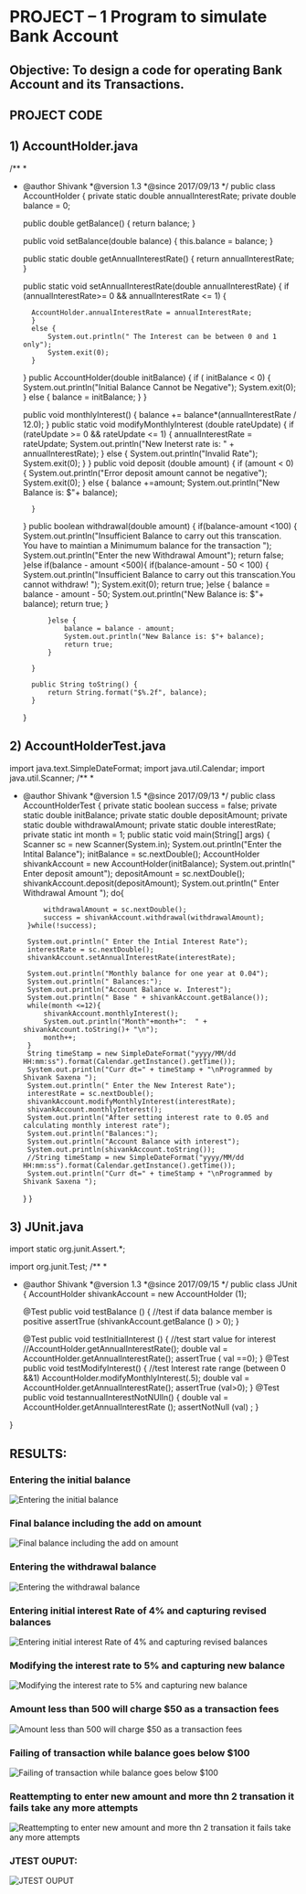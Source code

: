 # PROJECT – 1 Program to simulate Bank Account

## Objective: To design a code for operating Bank Account and its Transactions.

## PROJECT CODE

## 1)	AccountHolder.java

/**
* 
* @author Shivank
*@version 1.3
*@since 2017/09/13
*/
public class AccountHolder {
	private static double annualInterestRate;
	private double balance = 0;
	
	public double getBalance() {
		return balance;
	}

	public void setBalance(double balance) {
		this.balance = balance;
	}

	public static double getAnnualInterestRate() {
		return annualInterestRate;
	}

	public static void setAnnualInterestRate(double annualInterestRate) {
		if (annualInterestRate>= 0 && annualInterestRate <= 1) {
			
		AccountHolder.annualInterestRate = annualInterestRate;
		}
		else {
			System.out.println(" The Interest can be between 0 and 1 only");
			System.exit(0);
		}
	}
	public AccountHolder(double initBalance) {
		if ( initBalance < 0) {
			System.out.println("Initial Balance Cannot be Negative");
			System.exit(0);
		} else
		{
			balance = initBalance;
		}
	}
	
	public void monthlyInterest() {
		balance += balance*(annualInterestRate / 12.0);
	}
	public static void modifyMonthlyInterest (double rateUpdate) {
		if (rateUpdate >= 0 && rateUpdate <= 1) {
			annualInterestRate = rateUpdate;
			System.out.println("New Ineterst rate is: " + annualInterestRate);
		}
		else {
			System.out.println("Invalid Rate");
			System.exit(0);
		}
	}
	public void deposit (double amount) {
		if (amount < 0) {
		System.out.println("Error deposit amount cannot be negative");
		System.exit(0);
		}
		else {
			balance +=amount;
			System.out.println("New Balance is: $"+ balance);
			
		}
		
		
	}
	public boolean withdrawal(double amount) {
		 if(balance-amount <100) {
			System.out.println("Insufficient Balance to carry out this transcation. You have to maintian a Minimumum balance for the transaction ");
			System.out.println("Enter the new Withdrawal Amount");
			return false;
		 	}else if(balance - amount <500){
		 		if(balance-amount - 50 < 100) {
		 			System.out.println("Insufficient Balance to carry out this transcation.You cannot withdraw! ");
		 			System.exit(0);
		 			return true;
		 		}else {
		 			balance = balance - amount - 50;
			 		System.out.println("New Balance is: $"+ balance);
			 		return true;
		 		}
		 		
		 	}else {
		 		balance = balance - amount;
		 		System.out.println("New Balance is: $"+ balance);
		 		return true;
		 	}
		 	
		}
	
		public String toString() {
			return String.format("$%.2f", balance);
		}
	}
	
## 2)	AccountHolderTest.java

import java.text.SimpleDateFormat;
import java.util.Calendar;
import java.util.Scanner;
/**
 * 
 * @author Shivank
 *@version 1.5
 *@since 2017/09/13
 */
public class AccountHolderTest {
	private static boolean success = false;
	private static double initBalance;
	private static double depositAmount;
	private static double withdrawalAmount;
	private static double interestRate;
	private static int month = 1;
	public static void main(String[] args) {
		Scanner sc = new Scanner(System.in);
		System.out.println("Enter the Intital Balance");
		initBalance = sc.nextDouble();
		AccountHolder shivankAccount = new AccountHolder(initBalance);
		System.out.println(" Enter deposit amount");
		depositAmount = sc.nextDouble();
		shivankAccount.deposit(depositAmount);
		System.out.println(" Enter Withdrawal Amount ");
		do{
			
			withdrawalAmount = sc.nextDouble();
			success = shivankAccount.withdrawal(withdrawalAmount);
		}while(!success);

		System.out.println(" Enter the Intial Interest Rate");
		interestRate = sc.nextDouble();
		shivankAccount.setAnnualInterestRate(interestRate);
		
		System.out.println("Monthly balance for one year at 0.04");
		System.out.println(" Balances:");
		System.out.println("Account Balance w. Interest");
		System.out.println(" Base " + shivankAccount.getBalance());
		while(month <=12){
			shivankAccount.monthlyInterest();
			System.out.println("Month"+month+":  " + shivankAccount.toString()+ "\n");
			month++;
		}
		String timeStamp = new SimpleDateFormat("yyyy/MM/dd HH:mm:ss").format(Calendar.getInstance().getTime());
		System.out.println("Curr dt=" + timeStamp + "\nProgrammed by Shivank Saxena ");
		System.out.println(" Enter the New Interest Rate");
		interestRate = sc.nextDouble();	
		shivankAccount.modifyMonthlyInterest(interestRate);
		shivankAccount.monthlyInterest();
		System.out.println("After setting interest rate to 0.05 and calculating monthly interest rate");
		System.out.println("Balances:");
		System.out.println("Account Balance with interest");
		System.out.println(shivankAccount.toString());
		//String timeStamp = new SimpleDateFormat("yyyy/MM/dd HH:mm:ss").format(Calendar.getInstance().getTime());
		System.out.println("Curr dt=" + timeStamp + "\nProgrammed by Shivank Saxena ");
	}
}

## 3)	JUnit.java

import static org.junit.Assert.*;

import org.junit.Test;
/**
* 
* @author Shivank
*@version 1.3
*@since 2017/09/15
*/
public class JUnit {
AccountHolder shivankAccount = new AccountHolder (1);

	@Test
	public void testBalance () {
//test if data balance member is positive
		assertTrue (shivankAccount.getBalance () > 0);
	}
	
	@Test
	public void testInitialInterest () {
		//test start value for interest
		//AccountHolder.getAnnualInterestRate();
		double val = AccountHolder.getAnnualInterestRate();
		assertTrue ( val ==0);
	}
	@Test
	public void testModifyInterest() {
			//test Interest rate range (between 0 &&1)
			AccountHolder.modifyMonthlyInterest(.5);
			double val = AccountHolder.getAnnualInterestRate();
			assertTrue (val>0);
		}
	@Test
	public void testannualInterestNotNUlln() {
		double val = AccountHolder.getAnnualInterestRate ();
		assertNotNull (val) ;
	}
		
}


## RESULTS:
### Entering the initial balance
![Entering the initial balance](https://github.com/ssaxena12/Object-Oriented-Application-Development/blob/master/IIT%20Bank%20Account%20Java%20files/Images/1%20-%20Entering%20the%20Initial%20Balance.PNG)

### Final balance including the add on amount
![Final balance including the add on amount](https://github.com/ssaxena12/Object-Oriented-Application-Development/blob/master/IIT%20Bank%20Account%20Java%20files/Images/2%20-%20Final%20Balance%20including%20the%20add%20on%20amount.PNG)

### Entering the withdrawal balance
![Entering the withdrawal balance](https://github.com/ssaxena12/Object-Oriented-Application-Development/blob/master/IIT%20Bank%20Account%20Java%20files/Images/3%20-%20Withdrawl%20Balance.PNG)

### Entering initial interest Rate of 4% and capturing revised balances
![Entering initial interest Rate of 4% and capturing revised balances](https://github.com/ssaxena12/Object-Oriented-Application-Development/blob/master/IIT%20Bank%20Account%20Java%20files/Images/4%20-%20Entering%20Initial%20Interest%20Rate%20with%20Revised%20Balance.PNG)

### Modifying the interest rate to 5% and capturing new balance
![Modifying the interest rate to 5% and capturing new balance](https://github.com/ssaxena12/Object-Oriented-Application-Development/blob/master/IIT%20Bank%20Account%20Java%20files/Images/5%20-%20Modifying%20the%20Interest%20Rate%20and%20Capturing%20new%20Rate.PNG)

### Amount less than 500 will charge $50 as a transaction fees
![Amount less than 500 will charge $50 as a transaction fees](https://github.com/ssaxena12/Object-Oriented-Application-Development/blob/master/IIT%20Bank%20Account%20Java%20files/Images/6%20-%20Amount%20Less%20than%20500%20will%20charge%20%2450%20as%20a%20transaction%20fees.PNG)

### Failing of transaction while balance goes below $100
![Failing of transaction while balance goes below $100](https://github.com/ssaxena12/Object-Oriented-Application-Development/blob/master/IIT%20Bank%20Account%20Java%20files/Images/7%20-%20Failing%20of%20Transaction%20while%20balance%20goes%20below%20%24100.PNG)

### Reattempting to enter new amount and more thn 2 transation it fails take any more attempts
![Reattempting to enter new amount and more thn 2 transation it fails take any more attempts](https://github.com/ssaxena12/Object-Oriented-Application-Development/blob/master/IIT%20Bank%20Account%20Java%20files/Images/8%20-%20Reattempting%20to%20enter%20new%20amount%20and%20more%20thn%202%20transation%20it%20fails%20take%20any%20more%20attempts.PNG)

### JTEST OUPUT:
![JTEST OUPUT](https://github.com/ssaxena12/Object-Oriented-Application-Development/blob/master/IIT%20Bank%20Account%20Java%20files/Images/9%20-%20JTest%20output.PNG)
 
